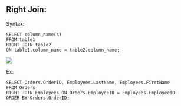
## Right Join:

Syntax:
```roomsql
SELECT column_name(s)
FROM table1
RIGHT JOIN table2
ON table1.column_name = table2.column_name;
```

![](https://www.w3schools.com/sql/img_rightjoin.gif)


Ex:
```roomsql
SELECT Orders.OrderID, Employees.LastName, Employees.FirstName
FROM Orders
RIGHT JOIN Employees ON Orders.EmployeeID = Employees.EmployeeID
ORDER BY Orders.OrderID;
```


